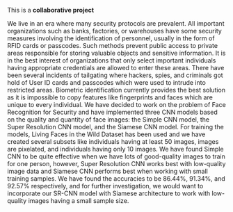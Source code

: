 This is a **collaborative project**

We live in an era where many security protocols are prevalent. All important organizations such as banks, factories, or warehouses have some security measures involving the identification of personnel, usually in the form of RFID cards or passcodes. Such methods prevent public access to private areas responsible for storing valuable objects and sensitive information. It is in the best interest of organizations that only select important individuals having appropriate credentials are allowed to enter these areas. There have been several incidents of tailgating where hackers, spies, and criminals got hold of User ID cards and passcodes which were used to intrude into restricted areas. Biometric identification currently provides the best solution as it is impossible to copy features like fingerprints and faces which are unique to every individual. We have decided to work on the problem of Face Recognition for Security and have implemented three CNN models based on the quality and quantity of face images: the Simple CNN model, the Super Resolution CNN model, and the Siamese CNN model. For training the models, Living Faces in the Wild Dataset has been used and we have created several subsets like individuals having at least 50 images, images are pixelated, and individuals having only 10 images. We have found Simple CNN to be quite effective when we have lots of good-quality images to train for one person, however, Super Resolution CNN works best with low-quality image data and Siamese CNN performs best when working with small training samples. We have found the accuracies to be 86.44%, 91.34%, and 92.57% respectively, and for further investigation, we would want to incorporate our SR-CNN model with Siamese architecture to work with low-quality images having a small sample size.
